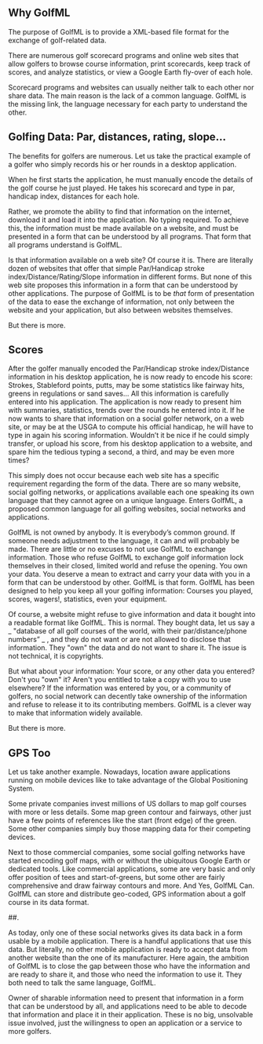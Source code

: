 ## Why GolfML

The purpose of GolfML is to provide a XML-based file format for the exchange of golf-related data.

There are numerous golf scorecard programs and online web sites that allow golfers to browse course information, print scorecards, keep track of scores, and analyze statistics, or view a Google Earth fly-over of each hole.

Scorecard programs and websites can usually neither talk to each other nor share data. The main reason is the lack of a common language. GolfML is the missing link, the language necessary for each party to understand the other.

## Golfing Data: Par, distances, rating, slope...

The benefits for golfers are numerous. Let us take the practical example of a golfer who simply records his or her rounds in a desktop application.

When he first starts the application, he must manually encode the details of the golf course he just played. He takes his scorecard and type in par, handicap index, distances for each hole.

Rather, we promote the ability to find that information on the internet, download it and load it into the application. No typing required. To achieve this, the information must be made available on a website, and must be presented in a form that can be understood by all programs. That form that all programs understand is GolfML.

Is that information available on a web site? Of course it is. There are literally dozen of websites that offer that simple Par/Handicap stroke index/Distance/Rating/Slope information in different forms. But none of this web site proposes this information in a form that can be understood by other applications. The purpose of GolfML is to be _that_ form of presentation of the data to ease the exchange of information, not only between the website and your application, but also between websites themselves.

But there is more.

## Scores

After the golfer manually encoded the Par/Handicap stroke index/Distance information in his desktop application, he is now ready to encode his score: Strokes, Stableford points, putts, may be some statistics like fairway hits, greens in regulations or sand saves... All this information is carefully entered into his application. The application is now ready to present him with summaries, statistics, trends over the rounds he entered into it. If he now wants to share that information on a social golfer network, on a web site, or may be at the USGA to compute his official handicap, he will have to type in again his scoring information. Wouldn’t it be nice if he could simply transfer, or upload his score, from his desktop application to a website, and spare him the tedious typing a second, a third, and may be even more times?

This simply does not occur because each web site has a specific requirement regarding the form of the data. There are so many website, social  golfing networks, or applications available each one speaking its own language that they cannot agree on a unique language. Enters GolfML, a proposed common language for all golfing websites, social networks and applications.

GolfML is not owned by anybody. It is everybody’s common ground. If someone needs adjustment to the language, it can and will probably be made. There are little or no excuses to not use GolfML to exchange information. Those who refuse GolfML to exchange golf information lock themselves in their closed, limited world and refuse the opening. You own your data. You deserve a mean to extract and carry your data with you in a form that can be understood by other. GolfML is that form. GolfML has been designed to help you keep all your golfing information: Courses you played, scores, wagers!, statistics, even your equipment.

Of course, a website might refuse to give information and data it bought into a readable format like GolfML. This is normal. They bought data, let us say a _ "database of all golf courses of the world, with their par/distance/phone numbers” _ , and they do not want or are not allowed to disclose that information. They "own" the data and do not want to share it. The issue is not technical, it is copyrights.

But what about your information: Your score, or any other data you entered? Don't you "own" it? Aren't you entitled to take a copy with you to use elsewhere? If the information was entered by you, or a community of golfers, no social network can decently take ownership of the information and refuse to release it to its contributing members. GolfML is a clever way to make that information widely available.

But there is more.

## GPS Too

Let us take another example. Nowadays, location aware applications running on mobile devices like to take advantage of the Global Positioning System.

Some private companies invest millions of US dollars to map golf courses with more or less details. Some map green contour and fairways, other just have a few points of references like the start (front edge) of the green. Some other companies simply buy those mapping data for their competing devices.

Next to those commercial companies, some social golfing networks have started encoding golf maps, with or without the ubiquitous Google Earth or dedicated tools. Like commercial applications, some are very basic and only offer position of tees and start-of-greens, but some other are fairly comprehensive and draw fairway contours and more. And Yes, GolfML Can. GolfML can store and distribute geo-coded, GPS information about a golf course in its data format.

##.

As today, only one of these social networks gives its data back in a form usable by a mobile application. There is a handful applications that use this data. But literally, no other mobile application is ready to accept data from another website than the one of its manufacturer.
Here again, the ambition of GolfML is to close the gap between those who have the information and are ready to share it, and those who need the information to use it. They both need to talk the same language, GolfML.

Owner of sharable information need to present that information in a form that can be understood by all, and applications need to be able to decode that information and place it in their application. These is no big, unsolvable issue involved, just the willingness to open an application or a service to more golfers.
